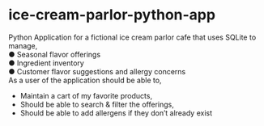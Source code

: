 # ice-cream-parlor-python-app
Python Application for a fictional ice cream parlor cafe that uses
SQLite to manage,
<br>
● Seasonal flavor offerings
<br>
● Ingredient inventory
<br>
● Customer flavor suggestions and allergy concerns
<br>
As a user of the application should be able to,
- Maintain a cart of my favorite products,
- Should be able to search & filter the offerings,
- Should be able to add allergens if they don’t already exist


